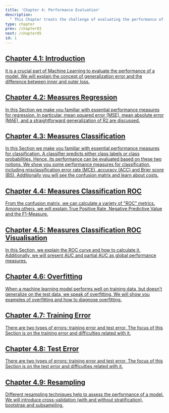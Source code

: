 ```yaml
---
title: 'Chapter 4: Performance Evaluation'
description:
  " This Chapter treats the challenge of evaluating the performance of a model. We will introduce different performance measures for regression and classification tasks, explain the problem of overfitting, the difference between training and test error and finally present a variety of resampling techniques."
type: chapter
prev: /chapter03
next: /chapter05
id: 1
---
```



<section class="c72e2d57">
  <h2 class="_5e0ebe7a">
  <a class="_46224d00 _7e2d93b5" href="/chapter04-01-evaluation-introduction">Chapter 4.1: Introduction</a>

  </h2>
  <p class="de526628">
  <a class="_46224d00 _7e2d93b5" href="/chapter04-01-evaluation-introduction"> It is a crucial part of Machine Learning to evaluate the performance of a model. We will explain the concept of generalization error and the difference between inner and outer loss.</a>
  </p>
</section>





<section class="c72e2d57">
  <h2 class="_5e0ebe7a">
  <a class="_46224d00 _7e2d93b5" href="/chapter04-02-evaluation-measuresregression">Chapter 4.2: Measures Regression</a>

  </h2>
  <p class="de526628">
  <a class="_46224d00 _7e2d93b5" href="/chapter04-02-evaluation-measuresregression"> In this Section we make you familiar with essential performance measures for regression. In particular, mean squared error (MSE), mean absolute error (MAE), and a straightforward generalization of R2 are discussed.</a>
  </p>
</section>





<section class="c72e2d57">
  <h2 class="_5e0ebe7a">
  <a class="_46224d00 _7e2d93b5" href="/chapter04-03-evaluation-measuresclassification">Chapter 4.3: Measures Classification</a>

  </h2>
  <p class="de526628">
  <a class="_46224d00 _7e2d93b5" href="/chapter04-03-evaluation-measuresclassification"> In this Section we make you familiar with essential performance measures for classification. A classifier predicts either class labels or class probabilities. Hence, its performance can be evaluated based on these two notions. We show you some performance measures for classification, including misclassification error rate (MCE), accuracy (ACC) and Brier score (BS). Additionally you will see the confusion matrix and learn about costs.</a>
  </p>
</section>





<section class="c72e2d57">
  <h2 class="_5e0ebe7a">
  <a class="_46224d00 _7e2d93b5" href="/chapter04-04-evaluation-measuresclassificationroc">Chapter 4.4: Measures Classification ROC</a>

  </h2>
  <p class="de526628">
  <a class="_46224d00 _7e2d93b5" href="/chapter04-04-evaluation-measuresclassificationroc"> From the confusion matrix, we can calculate a variety of "ROC" metrics. Among others, we will explain True Positive Rate, Negative Predictive Value and the F1-Measure.</a>
  </p>
</section>





<section class="c72e2d57">
  <h2 class="_5e0ebe7a">
  <a class="_46224d00 _7e2d93b5" href="/chapter04-05-evaluation-measuresclassificationrocvisualization">Chapter 4.5: Measures Classification ROC Visualisation</a>

  </h2>
  <p class="de526628">
  <a class="_46224d00 _7e2d93b5" href="/chapter04-05-evaluation-measuresclassificationrocvisualization"> In this Section, we explain the ROC curve and how to calculate it. Additionally, we will present AUC and partial AUC as global performance measures.</a>
  </p>
</section>





<section class="c72e2d57">
  <h2 class="_5e0ebe7a">
  <a class="_46224d00 _7e2d93b5" href="/chapter04-06-evaluation-overfitting">Chapter 4.6: Overfitting</a>

  </h2>
  <p class="de526628">
  <a class="_46224d00 _7e2d93b5" href="/chapter04-06-evaluation-overfitting">When a machine learning model performs well on training data, but doesn't generalize on the test data, we speak of overfitting. We will show you examples of overfitting and how to diagnose overfitting.</a>
  </p>
</section>





<section class="c72e2d57">
  <h2 class="_5e0ebe7a">
  <a class="_46224d00 _7e2d93b5" href="/chapter04-07-evaluation-trainingerror">Chapter 4.7: Training Error</a>

  </h2>
  <p class="de526628">
  <a class="_46224d00 _7e2d93b5" href="/chapter04-07-evaluation-trainingerror"> There are two types of errors: training error and test error. The focus of this Section is on the training error and difficulties related with it.</a>
  </p>
</section>





<section class="c72e2d57">
  <h2 class="_5e0ebe7a">
  <a class="_46224d00 _7e2d93b5" href="/chapter04-08-evaluation-testerror">Chapter 4.8: Test Error</a>

  </h2>
  <p class="de526628">
  <a class="_46224d00 _7e2d93b5" href="/chapter04-08-evaluation-testerror"> There are two types of errors: training error and test error. The focus of this Section is on the test error and difficulties related with it.</a>
  </p>
</section>





<section class="c72e2d57">
  <h2 class="_5e0ebe7a">
  <a class="_46224d00 _7e2d93b5" href="/chapter04-09-evaluation-resampling">Chapter 4.9: Resampling</a>

  </h2>
  <p class="de526628">
  <a class="_46224d00 _7e2d93b5" href="/chapter04-09-evaluation-resampling"> Different resampling techniques help to assess the performance of a model. We will introduce cross-validation (with and without stratification), bootstrap and subsampling.</a>
  </p>
</section>




